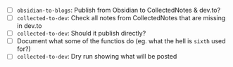 - [ ] `obsidian-to-blogs`: Publish from Obsidian to CollectedNotes & dev.to?
- [ ] `collected-to-dev`: Check all notes from CollectedNotes that are missing in dev.to
- [ ] `collected-to-dev`: Should it publish directly?
- [ ] Document what some of the functios do (eg. what the hell is `sixth` used for?)
- [ ] `collected-to-dev`: Dry run showing what will be posted 
